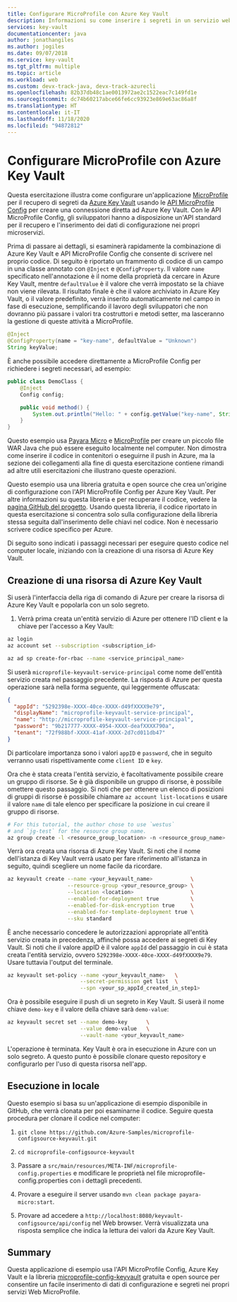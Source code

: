 ```yaml
---
title: Configurare MicroProfile con Azure Key Vault
description: Informazioni su come inserire i segreti in un servizio web MicroProfile con Azure Key Vault
services: key-vault
documentationcenter: java
author: jonathangiles
ms.author: jogiles
ms.date: 09/07/2018
ms.service: key-vault
ms.tgt_pltfrm: multiple
ms.topic: article
ms.workload: web
ms.custom: devx-track-java, devx-track-azurecli
ms.openlocfilehash: 82b37db48c1ae0013972ae2c1522eac7c149fd1e
ms.sourcegitcommit: dc74b60217abce66fe6cc93923e869e63ac86a8f
ms.translationtype: HT
ms.contentlocale: it-IT
ms.lasthandoff: 11/18/2020
ms.locfileid: "94872812"
---
```

# <a name="configure-microprofile-with-azure-key-vault"></a>Configurare MicroProfile con Azure Key Vault

Questa esercitazione illustra come configurare un'applicazione [MicroProfile](http://microprofile.io) per il recupero di segreti da [Azure Key Vault](https://azure.microsoft.com/services/key-vault/) usando le [API MicroProfile Config](https://microprofile.io/project/eclipse/microprofile-config) per creare una connessione diretta ad Azure Key Vault. Con le API MicroProfile Config, gli sviluppatori hanno a disposizione un'API standard per il recupero e l'inserimento dei dati di configurazione nei propri microservizi.

Prima di passare ai dettagli, si esaminerà rapidamente la combinazione di Azure Key Vault e API MicroProfile Config che consente di scrivere nel proprio codice. Di seguito è riportato un frammento di codice di un campo in una classe annotato con `@Inject` e `@ConfigProperty`. Il valore `name` specificato nell'annotazione è il nome della proprietà da cercare in Azure Key Vault, mentre `defaultValue` è il valore che verrà impostato se la chiave non viene rilevata. Il risultato finale è che il valore archiviato in Azure Key Vault, o il valore predefinito, verrà inserito automaticamente nel campo in fase di esecuzione, semplificando il lavoro degli sviluppatori che non dovranno più passare i valori tra costruttori e metodi setter, ma lasceranno la gestione di queste attività a MicroProfile.

```java
@Inject
@ConfigProperty(name = "key-name", defaultValue = "Unknown")
String keyValue;
```

È anche possibile accedere direttamente a MicroProfile Config per richiedere i segreti necessari, ad esempio:

```java
public class DemoClass {
    @Inject
    Config config;

    public void method() {
        System.out.println("Hello: " + config.getValue("key-name", String.class));
    }
}
```

Questo esempio usa [Payara Micro](https://www.payara.fish/payara_micro) e [MicroProfile](https://microprofile.io/) per creare un piccolo file WAR Java che può essere eseguito localmente nel computer. Non dimostra come inserire il codice in contenitori o eseguirne il push in Azure, ma la sezione dei collegamenti alla fine di questa esercitazione contiene rimandi ad altre utili esercitazioni che illustrano queste operazioni.

Questo esempio usa una libreria gratuita e open source che crea un'origine di configurazione con l'API MicroProfile Config per Azure Key Vault. Per altre informazioni su questa libreria e per recuperare il codice, vedere la [pagina GitHub del progetto](https://github.com/Azure/azure-microprofile/tree/master/microprofile-config-keyvault). Usando questa libreria, il codice riportato in questa esercitazione si concentra solo sulla configurazione della libreria stessa seguita dall'inserimento delle chiavi nel codice. Non è necessario scrivere codice specifico per Azure.

Di seguito sono indicati i passaggi necessari per eseguire questo codice nel computer locale, iniziando con la creazione di una risorsa di Azure Key Vault.

## <a name="creating-an-azure-key-vault-resource"></a>Creazione di una risorsa di Azure Key Vault

Si userà l'interfaccia della riga di comando di Azure per creare la risorsa di Azure Key Vault e popolarla con un solo segreto.

1. Verrà prima creata un'entità servizio di Azure per ottenere l'ID client e la chiave per l'accesso a Key Vault:

```bash
az login
az account set --subscription <subscription_id>

az ad sp create-for-rbac --name <service_principal_name>
```

Si userà `microprofile-keyvault-service-principal` come nome dell'entità servizio creata nel passaggio precedente. La risposta di Azure per questa operazione sarà nella forma seguente, qui leggermente offuscata:

```json
{
  "appId": "5292398e-XXXX-40ce-XXXX-d49fXXXX9e79",
  "displayName": "microprofile-keyvault-service-principal",
  "name": "http://microprofile-keyvault-service-principal",
  "password": "9b217777-XXXX-4954-XXXX-deafXXXX790a",
  "tenant": "72f988bf-XXXX-41af-XXXX-2d7cd011db47"
}
```

Di particolare importanza sono i valori `appID` e `password`, che in seguito verranno usati rispettivamente come `client ID` e `key`.

Ora che è stata creata l'entità servizio, è facoltativamente possibile creare un gruppo di risorse. Se è già disponibile un gruppo di risorse, è possibile omettere questo passaggio. Si noti che per ottenere un elenco di posizioni di gruppi di risorse è possibile chiamare `az account list-locations` e usare il valore `name` di tale elenco per specificare la posizione in cui creare il gruppo di risorse.

```bash
# For this tutorial, the author chose to use `westus`
# and `jg-test` for the resource group name.
az group create -l <resource_group_location> -n <resource_group_name>
```

Verrà ora creata una risorsa di Azure Key Vault. Si noti che il nome dell'istanza di Key Vault verrà usato per fare riferimento all'istanza in seguito, quindi scegliere un nome facile da ricordare.

```bash
az keyvault create --name <your_keyvault_name>            \
                   --resource-group <your_resource_group> \
                   --location <location>                  \
                   --enabled-for-deployment true          \
                   --enabled-for-disk-encryption true     \
                   --enabled-for-template-deployment true \
                   --sku standard
```

È anche necessario concedere le autorizzazioni appropriate all'entità servizio creata in precedenza, affinché possa accedere ai segreti di Key Vault. Si noti che il valore appID è il valore `appId` del passaggio in cui è stata creata l'entità servizio, ovvero `5292398e-XXXX-40ce-XXXX-d49fXXXX9e79`. Usare tuttavia l'output del terminale.

```bash
az keyvault set-policy --name <your_keyvault_name>   \
                       --secret-permission get list  \
                       --spn <your_sp_appId_created_in_step1>
```

Ora è possibile eseguire il push di un segreto in Key Vault. Si userà il nome chiave `demo-key` e il valore della chiave sarà `demo-value`:

```bash
az keyvault secret set --name demo-key      \
                       --value demo-value   \
                       --vault-name <your_keyvault_name>  
```

L'operazione è terminata. Key Vault è ora in esecuzione in Azure con un solo segreto. A questo punto è possibile clonare questo repository e configurarlo per l'uso di questa risorsa nell'app.

## <a name="getting-up-and-running-locally"></a>Esecuzione in locale

Questo esempio si basa su un'applicazione di esempio disponibile in GitHub, che verrà clonata per poi esaminarne il codice. Seguire questa procedura per clonare il codice nel computer:

1. `git clone https://github.com/Azure-Samples/microprofile-configsource-keyvault.git`

1. `cd microprofile-configsource-keyvault`

1. Passare a `src/main/resources/META-INF/microprofile-config.properties` e modificare le proprietà nel file microprofile-config.properties con i dettagli precedenti.

1. Provare a eseguire il server usando `mvn clean package payara-micro:start`.

1. Provare ad accedere a `http://localhost:8080/keyvault-configsource/api/config` nel Web browser. Verrà visualizzata una risposta semplice che indica la lettura dei valori da Azure Key Vault.

## <a name="summary"></a>Summary

Questa applicazione di esempio usa l'API MicroProfile Config, Azure Key Vault e la libreria [microprofile-config-keyvault](https://github.com/Azure/azure-microprofile/tree/master/microprofile-config-keyvault) gratuita e open source per consentire un facile inserimento di dati di configurazione e segreti nei propri servizi Web MicroProfile.

